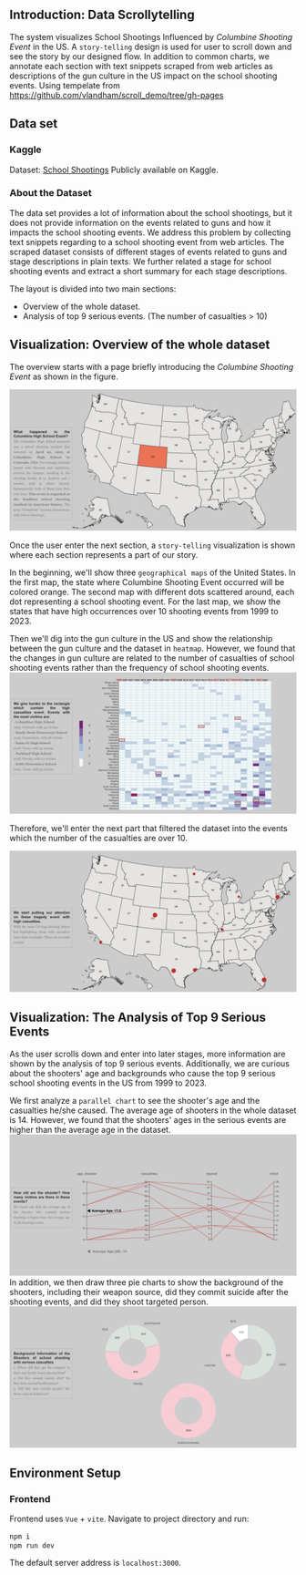 ## Introduction: Data Scrollytelling
The system visualizes School Shootings Influenced by *Columbine Shooting Event* in the US.
A `story-telling` design is used for user to scroll down and see the story by our designed flow.
In addition to common charts, we annotate each section with text snippets scraped from web articles as descriptions of the gun culture in the US impact on the school shooting events.
Using tempelate from https://github.com/vlandham/scroll_demo/tree/gh-pages

## Data set
### Kaggle
Dataset:  [School Shootings](https://www.kaggle.com/datasets/joebeachcapital/school-shootings)
Publicly available on Kaggle. 

### About the Dataset
The data set provides a lot of information about the school shootings, but it does not provide information on the events related to guns and how it impacts the school shooting events. 
We address this problem by collecting text snippets regarding to a school shooting event from web articles.
The scraped dataset consists of different stages of events related to guns and stage descriptions in plain texts. 
We further related a stage for school shooting events and extract a short summary for each stage descriptions.

The layout is divided into two main sections:
- Overview of the whole dataset.
- Analysis of top 9 serious events. (The number of casualties > 10)

## Visualization: Overview of the whole dataset
The overview starts with a page briefly introducing the *Columbine Shooting Event* as shown in the figure.

<img src="./clrchen/data/overview.png" alt="drawing" width="auto"/>


Once the user enter the next section, a `story-telling` visualization is shown where each section represents a part of our story.

In the beginning, we'll show three `geographical maps` of the United States. In the first map, the state where Columbine Shooting Event occurred will be colored orange. The second map with different dots scattered around, each dot representing a school shooting event. For the last map, we show the states that have high occurrences over 10 shooting events from 1999 to 2023.

Then we'll dig into the gun culture in the US and show the relationship between the gun culture and the dataset in `heatmap`. However, we found that the changes in gun culture are related to the number of casualties of school shooting events rather than the frequency of school shooting events.
<img src="./clrchen/data/heatmap.png" alt="drawing" width="auto"/>

Therefore, we'll enter the next part that filtered the dataset into the events which the number of the casualties are over 10.

<img src="./clrchen/data/tragedy_map.png" alt="drawing" width="auto"/>


## Visualization: The Analysis of Top 9 Serious Events

As the user scrolls down and enter into later stages, more information are shown by the analysis of top 9 serious events.
Additionally, we are curious about the shooters' age and backgrounds who cause the top 9 serious school shooting events in the US from 1999 to 2023.

We first analyze a `parallel chart` to see the shooter's age and the casualties he/she caused. The average age of shooters in the whole dataset is 14. However, we found that the shooters' ages in the serious events are higher than the average age in the dataset.
<img src="./clrchen/data/parallel.png" alt="drawing" width="auto"/>
In addition, we then draw three pie charts to show the background of the shooters, including their weapon source, did they commit suicide after the shooting events, and did they shoot targeted person.
<img src="./clrchen/data/pie.png" alt="drawing" width="auto"/>

## Environment Setup

### Frontend
Frontend uses `Vue` + `vite`.
Navigate to project directory and run:
```shell
npm i 
npm run dev
```
The default server address is `localhost:3000`. 




